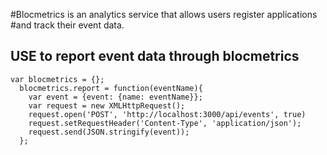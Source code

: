 #Blocmetrics is an analytics service that allows users register applications
#and track their event data. 


## USE to report event data through blocmetrics 

```
var blocmetrics = {};
  blocmetrics.report = function(eventName){
    var event = {event: {name: eventName}};
    var request = new XMLHttpRequest();
    request.open('POST', 'http://localhost:3000/api/events', true)
    request.setRequestHeader('Content-Type', 'application/json');
    request.send(JSON.stringify(event));
  };
```


